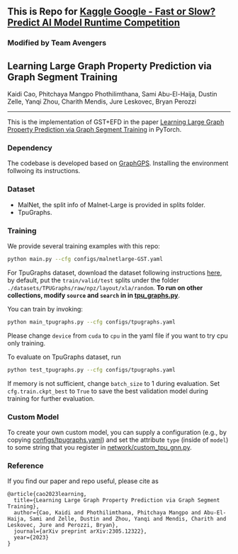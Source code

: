 ## This is Repo for [Kaggle Google - Fast or Slow? Predict AI Model Runtime Competition](https://www.kaggle.com/competitions/predict-ai-model-runtime)

### Modified by Team Avengers



## Learning Large Graph Property Prediction via Graph Segment Training
Kaidi Cao, Phitchaya Mangpo Phothilimthana, Sami Abu-El-Haija, Dustin Zelle, Yanqi Zhou, Charith Mendis, Jure Leskovec, Bryan Perozzi
_________________

This is the implementation of GST+EFD in the paper [Learning Large Graph Property Prediction via Graph Segment Training](https://arxiv.org/pdf/2305.12322.pdf) in PyTorch.

### Dependency

The codebase is developed based on [GraphGPS](https://github.com/rampasek/GraphGPS). Installing the environment follwoing its instructions.

### Dataset

- MalNet, the split info of Malnet-Large is provided in splits folder.
- TpuGraphs.
  
### Training 

We provide several training examples with this repo:

```bash
python main.py --cfg configs/malnetlarge-GST.yaml
```

For TpuGraphs dataset, download the dataset following instructions [here](https://github.com/google-research-datasets/tpu_graphs), by default, put the `train/valid/test` splits under the folder `./datasets/TPUGraphs/raw/npz/layout/xla/random`. **To run on other collections, modify `source` and `search` in in [tpu_graphs.py](https://github.com/kaidic/GST/blob/main/graphgps/loader/dataset/tpu_graphs.py)**.

You can train by invoking:

```bash
python main_tpugraphs.py --cfg configs/tpugraphs.yaml
```

Please change `device` from `cuda` to `cpu` in the yaml file if you want to try cpu only training.

To evaluate on TpuGraphs dataset, run

```bash
python test_tpugraphs.py --cfg configs/tpugraphs.yaml
```

If memory is not sufficient, change `batch_size` to 1 during evaluation. Set `cfg.train.ckpt_best` to `True` to save the best validation model during training for further evaluation.

### Custom Model
To create your own custom model, you can supply a configuration (e.g., by copying [configs/tpugraphs.yaml](https://github.com/kaidic/GST/blob/main/configs/tpugraphs.yaml)) and set the attribute `type` (inside of `model`) to some string that you register in [network/custom_tpu_gnn.py](https://github.com/kaidic/GST/blob/main/graphgps/network/custom_tpu_gnn.py).


### Reference

If you find our paper and repo useful, please cite as

```
@article{cao2023learning,
  title={Learning Large Graph Property Prediction via Graph Segment Training},
  author={Cao, Kaidi and Phothilimthana, Phitchaya Mangpo and Abu-El-Haija, Sami and Zelle, Dustin and Zhou, Yanqi and Mendis, Charith and Leskovec, Jure and Perozzi, Bryan},
  journal={arXiv preprint arXiv:2305.12322},
  year={2023}
}
```
